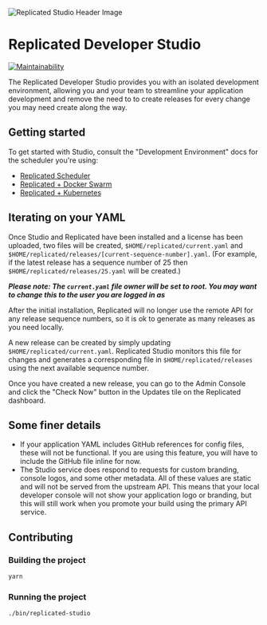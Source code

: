 ![Replicated Studio Header Image](readme_header.jpg)

# Replicated Developer Studio

[![Maintainability](https://api.codeclimate.com/v1/badges/42d30525bcdc13534040/maintainability)](https://codeclimate.com/github/replicatedhq/studio)

The Replicated Developer Studio provides you with an isolated development environment, allowing you and your team to streamline your application development and remove the need to to create releases for every change you may need create along the way.

## Getting started

To get started with Studio, consult the "Development Environment" docs for the scheduler you're using:

- [Replicated Scheduler](https://help.replicated.com/docs/native/getting-started/developer-environment/)
- [Replicated + Docker Swarm](https://help.replicated.com/docs/swarm/getting-started/development-environment/)
- [Replicated + Kubernetes](https://help.replicated.com/docs/kubernetes/getting-started/development-environment/)

## Iterating on your YAML

Once Studio and Replicated have been installed and a license has been uploaded, two files will be created, `$HOME/replicated/current.yaml` and `$HOME/replicated/releases/[current-sequence-number].yaml`. (For example, if the latest release has a sequence number of 25 then `$HOME/replicated/releases/25.yaml` will be created.)

***Please note: The `current.yaml` file owner will be set to root. You may want to change this to the user you are logged in as***

After the initial installation, Replicated will no longer use the remote API for any release sequence numbers, so it is ok to generate as many releases as you need locally.

A new release can be created by simply updating `$HOME/replicated/current.yaml`. Replicated Studio monitors this file for changes and generates a corresponding file in `$HOME/replicated/releases` using the next available sequence number.

Once you have created a new release, you can go to the Admin Console and click the "Check Now" button in the Updates tile on the Replicated dashboard.


## Some finer details

- If your application YAML includes GitHub references for config files, these will not be functional. If you are using this feature, you will have to include the GitHub file inline for now.
- The Studio service does respond to requests for custom branding, console logos, and some other metadata. All of these values are static and will not be served from the upstream API. This means that your local developer console will not show your application logo or branding, but this will still work when you promote your build using the primary API service.


## Contributing

### Building the project

   ```bash
   yarn
   ```

### Running the project

   ```bash
   ./bin/replicated-studio
   ```
